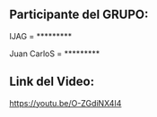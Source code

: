 ## Participante del GRUPO:

IJAG =  *********

Juan CarloS  =   *********

## Link del Video: 
https://youtu.be/O-ZGdiNX4I4
